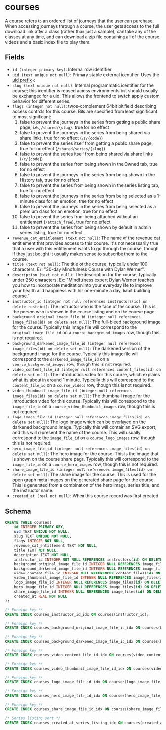 # courses

A course refers to an ordered list of journeys that the user can purchase.
When accessing journeys through a course, the user gets access to the full
download link after a class (rather than just a sample), can take any of
the classes at any time, and can download a zip file containing all of the
course videos and a basic index file to play them.

## Fields

- `id (integer primary key)`: Internal row identifier
- `uid (text unique not null)`: Primary stable external identifier. Uses the
  [uid prefix](../uid_prefixes.md) `c`
- `slug (text unique not null)`: Internal programmatic identifier for the course;
  this identifier is reused across environments but should usually be exchanged for
  a uid. This allows the frontend to switch apply custom behavior for different series.
- `flags (integer not null)`: twos-complement 64bit bit field describing access controls
  for this course. Bits are specified from least significant to most significant:
  1. false to prevent the journeys in the series from getting a public share page,
     i.e., `/shared/{slug}`. true for no effect
  2. false to prevent the journeys in the series from being shared via share links,
     true for no effect (`/s/{code}`)
  3. false to prevent the series itself from getting a public share page, true for
     no effect (`/shared/series/{slug}`)
  4. false to prevent the series itself from being shared via share links (`/c/{code}`)
  5. false to prevent the series from being shown in the Owned tab, true for no effect
  6. false to prevent the journeys in the series from being shown in the History tab,
     true for no effect
  7. false to prevent the series from being shown in the series listing tab, true for
     no effect
  8. false to prevent the journeys in the series from being selected as a 1-minute class
     for an emotion, true for no effect
  9. false to prevent the journeys in the series from being selected as a premium class
     for an emotion, true for no effect
  10. false to prevent the series from being attached without an entitlement (`/attach_free`),
      true for no effect
  11. false to prevent the series from being shown by default in admin series listing,
      true for no effect
- `revenue_cat_entitlement (text not null)`: The name of the revenue cat entitlement
  that provides access to this course. It's not necessarily true that a user with this
  entitlement wants to go through the course, though if they just bought it usually
  makes sense to subscribe them to the course.
- `title (text not null)`: The title of the course, typically under 100 characters.
  Ex: "30-day Mindfulness Course with Dylan Werner".
- `description (text not null)`: The description for the course, typically under 250
  characters.
  Ex: "Mindfulness expert Dylan Werner teaches you how to incorporate meditation
  into your everyday life to improve your health and happiness with his one-minute a day,
  habit building course."
- `instructor_id (integer not null references instructors(id) on delete restrict)`: The
  instructor who is the face of the course. This is the person who is shown in the
  course listing and on the course page.
- `background_original_image_file_id (integer null references image_files(id) on delete set null)`:
  The full-bleed background image for the course. Typically this image file will
  correspond to the `original_image_file_id` on a `course_background_images` row,
  though this is not required.
- `background_darkened_image_file_id (integer null references image_files(id) on delete set null)`:
  The darkened version of the background image for the course. Typically this image
  file will correspond to the `darkened_image_file_id` on a `course_background_images`
  row, though this is not required.
- `video_content_file_id (integer null references content_files(id) on delete set null)`:
  The introduction video for this course, which explains what its about in around 1 minute.
  Typically this will correspond to the `content_file_id` on a `course_videos` row,
  though this is not required.
- `video_thumbnail_image_file_id (integer null references image_files(id) on delete set null)`:
  The thumbnail image for the introduction video for this course. Typically this will
  correspond to the `image_file_id` on a `course_video_thumbnail_images` row, though
  this is not required.
- `logo_image_file_id (integer null references image_files(id) on delete set null)`:
  The logo image which can be overlayed on the darkened background image. Typically
  this will contain an SVG export, and this will represent the name of the course.
  This will usually correspond to the `image_file_id` on a `course_logo_images` row,
  though this is not required.
- `hero_image_file_id (integer null references image_files(id) on delete set null)`:
  The hero image for the course. This is the image that is shown on the course
  share page. Typically this will correspond to the `image_file_id` on a `course_hero_images`
  row, though this is not required.
- `share_image_file_id (integer null references image_files(id) on delete set null)`:
  The share image for the course. This is used for the open graph meta images on the
  generated share page for the course. This is generated from a combination of the
  hero image, series title, and the instructor name.
- `created_at (real not null)`: When this course record was first created

## Schema

```sql
CREATE TABLE courses(
    id INTEGER PRIMARY KEY,
    uid TEXT UNIQUE NOT NULL,
    slug TEXT UNIQUE NOT NULL,
    flags INTEGER NOT NULL,
    revenue_cat_entitlement TEXT NOT NULL,
    title TEXT NOT NULL,
    description TEXT NOT NULL,
    instructor_id INTEGER NOT NULL REFERENCES instructors(id) ON DELETE RESTRICT ON UPDATE RESTRICT,
    background_original_image_file_id INTEGER NULL REFERENCES image_files(id) ON DELETE SET NULL ON UPDATE RESTRICT,
    background_darkened_image_file_id INTEGER NULL REFERENCES image_files(id) ON DELETE SET NULL ON UPDATE RESTRICT,
    video_content_file_id INTEGER NULL REFERENCES content_files(id) ON DELETE SET NULL ON UPDATE RESTRICT,
    video_thumbnail_image_file_id INTEGER NULL REFERENCES image_files(id) ON DELETE SET NULL ON UPDATE RESTRICT,
    logo_image_file_id INTEGER NULL REFERENCES image_files(id) ON DELETE SET NULL ON UPDATE RESTRICT,
    hero_image_file_id INTEGER NULL REFERENCES image_files(id) ON DELETE SET NULL ON UPDATE RESTRICT,
    share_image_file_id INTEGER NULL REFERENCES image_files(id) ON DELETE SET NULL ON UPDATE RESTRICT,
    created_at REAL NOT NULL
);

/* Foreign key */
CREATE INDEX courses_instructor_id_idx ON courses(instructor_id);

/* Foreign key */
CREATE INDEX courses_background_original_image_file_id_idx ON courses(background_original_image_file_id);

/* Foreign key */
CREATE INDEX courses_background_darkened_image_file_id_idx ON courses(background_darkened_image_file_id);

/* Foreign key */
CREATE INDEX courses_video_content_file_id_idx ON courses(video_content_file_id);

/* Foreign key */
CREATE INDEX courses_video_thumbnail_image_file_id_idx ON courses(video_thumbnail_image_file_id);

/* Foreign key */
CREATE INDEX courses_logo_image_file_id_idx ON courses(logo_image_file_id);

/* Foreign key */
CREATE INDEX courses_hero_image_file_id_idx ON courses(hero_image_file_id);

/* Foreign key */
CREATE INDEX courses_share_image_file_id_idx ON courses(share_image_file_id);

/* Series listing sort */
CREATE INDEX courses_created_at_series_listing_idx ON courses(created_at) WHERE (flags & 64) != 0;
```
